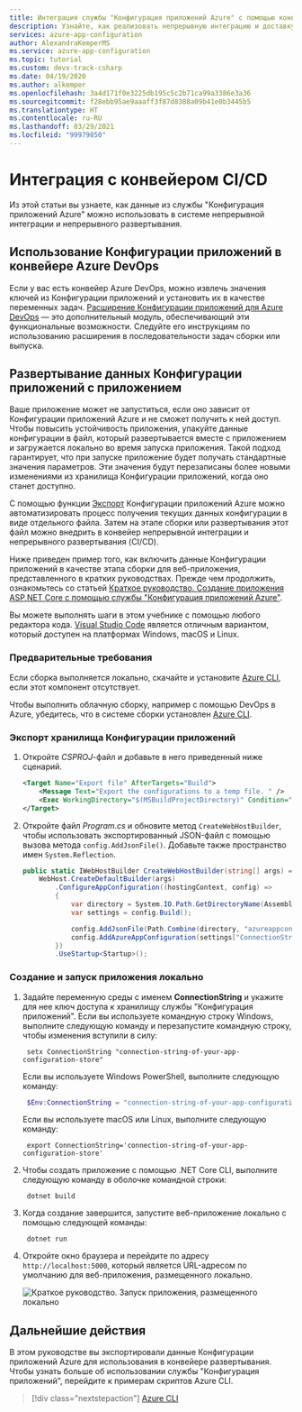 ```yaml
---
title: Интеграция службы "Конфигурация приложений Azure" с помощью конвейера непрерывной интеграции и доставки
description: Узнайте, как реализовать непрерывную интеграцию и доставку с использованием службы "Конфигурация приложений Azure".
services: azure-app-configuration
author: AlexandraKemperMS
ms.service: azure-app-configuration
ms.topic: tutorial
ms.custom: devx-track-csharp
ms.date: 04/19/2020
ms.author: alkemper
ms.openlocfilehash: 3a4d171f0e3225db195c5c2b71ca99a3386e3a36
ms.sourcegitcommit: f28ebb95ae9aaaff3f87d8388a09b41e0b3445b5
ms.translationtype: HT
ms.contentlocale: ru-RU
ms.lasthandoff: 03/29/2021
ms.locfileid: "99979850"
---
```

# <a name="integrate-with-a-cicd-pipeline"></a>Интеграция с конвейером CI/CD

Из этой статьи вы узнаете, как данные из службы "Конфигурация приложений Azure" можно использовать в системе непрерывной интеграции и непрерывного развертывания.

## <a name="use-app-configuration-in-your-azure-devops-pipeline"></a>Использование Конфигурации приложений в конвейере Azure DevOps

Если у вас есть конвейер Azure DevOps, можно извлечь значения ключей из Конфигурации приложений и установить их в качестве переменных задач. [Расширение Конфигурации приложений для Azure DevOps](https://go.microsoft.com/fwlink/?linkid=2091063) — это дополнительный модуль, обеспечивающий эти функциональные возможности. Следуйте его инструкциям по использованию расширения в последовательности задач сборки или выпуска.

## <a name="deploy-app-configuration-data-with-your-application"></a>Развертывание данных Конфигурации приложений с приложением

Ваше приложение может не запуститься, если оно зависит от Конфигурации приложений Azure и не сможет получить к ней доступ. Чтобы повысить устойчивость приложения, упакуйте данные конфигурации в файл, который развертывается вместе с приложением и загружается локально во время запуска приложения. Такой подход гарантирует, что при запуске приложение будет получать стандартные значения параметров. Эти значения будут перезаписаны более новыми изменениями из хранилища Конфигурации приложений, когда оно станет доступно.

С помощью функции [Экспорт](./howto-import-export-data.md#export-data) Конфигурации приложений Azure можно автоматизировать процесс получения текущих данных конфигурации в виде отдельного файла. Затем на этапе сборки или развертывания этот файл можно внедрить в конвейер непрерывной интеграции и непрерывного развертывания (CI/CD).

Ниже приведен пример того, как включить данные Конфигурации приложений в качестве этапа сборки для веб-приложения, представленного в кратких руководствах. Прежде чем продолжить, ознакомьтесь со статьей [Краткое руководство. Создание приложения ASP.NET Core с помощью службы "Конфигурация приложений Azure"](./quickstart-aspnet-core-app.md).

Вы можете выполнять шаги в этом учебнике с помощью любого редактора кода. [Visual Studio Code](https://code.visualstudio.com/) является отличным вариантом, который доступен на платформах Windows, macOS и Linux.

### <a name="prerequisites"></a>Предварительные требования

Если сборка выполняется локально, скачайте и установите [Azure CLI](/cli/azure/install-azure-cli), если этот компонент отсутствует.

Чтобы выполнить облачную сборку, например с помощью DevOps в Azure, убедитесь, что в системе сборки установлен [Azure CLI](/cli/azure/install-azure-cli).

### <a name="export-an-app-configuration-store"></a>Экспорт хранилища Конфигурации приложений

1. Откройте *CSPROJ*-файл и добавьте в него приведенный ниже сценарий.

    ```xml
    <Target Name="Export file" AfterTargets="Build">
        <Message Text="Export the configurations to a temp file. " />
        <Exec WorkingDirectory="$(MSBuildProjectDirectory)" Condition="$(ConnectionString) != ''" Command="az appconfig kv export -d file --path $(OutDir)\azureappconfig.json --format json --separator : --connection-string $(ConnectionString)" />
    </Target>
    ```
1. Откройте файл *Program.cs* и обновите метод `CreateWebHostBuilder`, чтобы использовать экспортированный JSON-файл с помощью вызова метода `config.AddJsonFile()`.  Добавьте также пространство имен `System.Reflection`.

    ```csharp
    public static IWebHostBuilder CreateWebHostBuilder(string[] args) =>
        WebHost.CreateDefaultBuilder(args)
            .ConfigureAppConfiguration((hostingContext, config) =>
            {
                var directory = System.IO.Path.GetDirectoryName(Assembly.GetExecutingAssembly().Location);
                var settings = config.Build();

                config.AddJsonFile(Path.Combine(directory, "azureappconfig.json"));
                config.AddAzureAppConfiguration(settings["ConnectionStrings:AppConfig"]);
            })
            .UseStartup<Startup>();
    ```

### <a name="build-and-run-the-app-locally"></a>Создание и запуск приложения локально

1. Задайте переменную среды с именем **ConnectionString** и укажите для нее ключ доступа к хранилищу службы "Конфигурация приложений". 
    Если вы используете командную строку Windows, выполните следующую команду и перезапустите командную строку, чтобы изменения вступили в силу:

    ```console
     setx ConnectionString "connection-string-of-your-app-configuration-store"
    ```

    Если вы используете Windows PowerShell, выполните следующую команду:

    ```powershell
     $Env:ConnectionString = "connection-string-of-your-app-configuration-store"
    ```

    Если вы используете macOS или Linux, выполните следующую команду:

    ```console
     export ConnectionString='connection-string-of-your-app-configuration-store'
    ```

2. Чтобы создать приложение с помощью .NET Core CLI, выполните следующую команду в оболочке командной строки:

    ```console
     dotnet build
    ```

3. Когда создание завершится, запустите веб-приложение локально с помощью следующей команды:

    ```console
     dotnet run
    ```

4. Откройте окно браузера и перейдите по адресу `http://localhost:5000`, который является URL-адресом по умолчанию для веб-приложения, размещенного локально.

    ![Краткое руководство. Запуск приложения, размещенного локально](./media/quickstarts/aspnet-core-app-launch-local.png)

## <a name="next-steps"></a>Дальнейшие действия

В этом руководстве вы экспортировали данные Конфигурации приложений Azure для использования в конвейере развертывания. Чтобы узнать больше об использовании службы "Конфигурация приложений", перейдите к примерам скриптов Azure CLI.

> [!div class="nextstepaction"]
> [Azure CLI](/cli/azure/appconfig)
